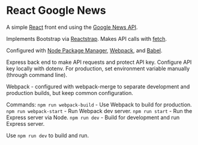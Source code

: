 # React Google News
A simple [React](https://reactjs.org/) front end using the [Google News API](https://newsapi.org/).

Implements Bootstrap via [Reactstrap](https://reactstrap.github.io/).
Makes API calls with [fetch](https://github.com/github/fetch).

Configured with [Node Package Manager](https://www.npmjs.com/), [Webpack](https://webpack.js.org/), and [Babel](https://babeljs.io/).

Express back end to make API requests and protect API key. Configure API key locally with dotenv. For production, set environment variable manually (through command line).

Webpack - configured with webpack-merge to separate development and production builds, but keep common configuration.

Commands:
`npm run webpack-build` - Use Webpack to build for production.
`npm run webpack-start` - Run Webpack dev server.
`npm run start` - Run the Express server via Node.
`npm run dev` - Build for development and run Express server.

Use `npm run dev` to build and run.
